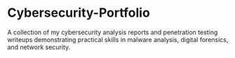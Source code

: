 # Cybersecurity-Portfolio
A collection of my cybersecurity analysis reports and penetration testing writeups demonstrating practical skills in malware analysis, digital forensics, and network security.
